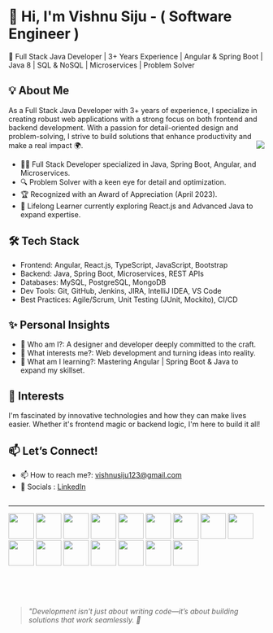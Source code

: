 
# 👋 Hi, I'm Vishnu Siju - ( Software Engineer )
🚀 Full Stack Java Developer | 3+ Years Experience | Angular & Spring Boot | Java 8 | SQL & NoSQL | Microservices | Problem Solver <br>



## 💡 About Me
As a Full Stack Java Developer with 3+ years of experience, I specialize in creating robust web applications with a strong focus on both frontend and backend development. With a passion for detail-oriented design and problem-solving, I strive to build solutions that enhance productivity and make a real impact 🌍.
<img align="right"  src="https://github.com/rajput2107/rajput2107/blob/master/Assets/Developer.gif"/>
- 👨‍💻 Full Stack Developer specialized in Java, Spring Boot, Angular, and Microservices.
- 🔍 Problem Solver with a keen eye for detail and optimization.
- 🏆 Recognized with an Award of Appreciation (April 2023).
- 📖 Lifelong Learner currently exploring React.js and Advanced Java to expand expertise.
  

## 🛠 Tech Stack
- Frontend: Angular, React.js, TypeScript, JavaScript, Bootstrap
- Backend: Java, Spring Boot, Microservices, REST APIs
- Databases: MySQL, PostgreSQL, MongoDB
- Dev Tools: Git, GitHub, Jenkins, JIRA, IntelliJ IDEA, VS Code
- Best Practices: Agile/Scrum, Unit Testing (JUnit, Mockito), CI/CD

## ✨ Personal Insights

- 👋 Who am I?: A designer and developer deeply committed to the craft.
- 👀 What interests me?: Web development and turning ideas into reality.
- 🌱 What am I learning?: Mastering Angular | Spring Boot & Java to expand my skillset.


## 🌱 Interests

I'm fascinated by innovative technologies and how they can make lives easier. Whether it's frontend magic or backend logic, I'm here to build it all!

## 📫 Let’s Connect!
- 📫 How to reach me?: vishnusiju123@gmail.com
- 🔗 Socials : <a href = "https://www.linkedin.com/in/vishnu-siju/"> LinkedIn </a>
##






<hr>

<code><a href="#" target="_blank"><img height="50" src="https://www.vectorlogo.zone/logos/java/java-ar21.svg"></a></code>
<code><a href="#" target="_blank"><img height="50" src="https://www.vectorlogo.zone/logos/springio/springio-ar21.svg"></a></code>
<code><a href="#" target="_blank"><img height="50" src="https://www.vectorlogo.zone/logos/angular/angular-ar21.svg"></a></code>
<code><a href="#" target="_blank"><img height="50" src="https://www.vectorlogo.zone/logos/reactjs/reactjs-ar21.svg"></a></code>
<code><a href="#" target="_blank"><img height="50" src="https://www.vectorlogo.zone/logos/mysql/mysql-ar21.svg"></a></code>
<code><a href="#" target="_blank"><img height="50" src="https://www.vectorlogo.zone/logos/postgresql/postgresql-ar21.svg"></a></code>
<code><a href="#" target="_blank"><img height="50" src="https://www.vectorlogo.zone/logos/mongodb/mongodb-ar21.svg"></a></code>
<code><a href="#" target="_blank"><img height="50" src="https://www.vectorlogo.zone/logos/git-scm/git-scm-ar21.svg"></a></code>
<code><a href="#" target="_blank"><img height="50" src="https://www.vectorlogo.zone/logos/github/github-ar21.svg"></a></code>
<code><a href="#" target="_blank"><img height="50" src="https://www.vectorlogo.zone/logos/jenkins/jenkins-ar21.svg"></a></code>
<code><a href="#" target="_blank"><img height="50" src="https://www.vectorlogo.zone/logos/atlassian_jira/atlassian_jira-ar21.svg"></a></code>
<code><a href="#" target="_blank"><img height="50" src="https://www.vectorlogo.zone/logos/jetbrains/jetbrains-ar21.svg"></a></code>
<code><a href="#" target="_blank"><img height="50" src="https://www.vectorlogo.zone/logos/visualstudio_code/visualstudio_code-ar21.svg"></a></code>
<code><a href="#" target="_blank"><img height="50" src="https://www.vectorlogo.zone/logos/w3_html5/w3_html5-ar21.svg"></a></code>
<code><a href="#" target="_blank"><img height="50" src="https://www.vectorlogo.zone/logos/netlifyapp_watercss/netlifyapp_watercss-ar21.svg"></a></code>
<code><a href="#" target="_blank"><img height="50" src="https://www.vectorlogo.zone/logos/getbootstrap/getbootstrap-ar21.svg"></a></code>

<br/><br/>


##

>  *"Development isn't just about writing code—it’s about building solutions that work seamlessly. 🚀* 

#








<!---
vishnusiju/vishnusiju is a ✨ special ✨ repository because its `README.md` (this file) appears on your GitHub profile.
You can click the Preview link to take a look at your changes.
--->
